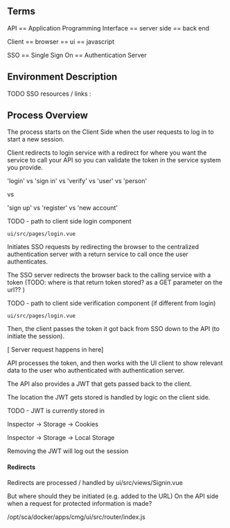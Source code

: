 ## Terms

API == Application Programming Interface == server side == back end

Client == browser == ui == javascript 

SSO == Single Sign On == Authentication Server

## Environment Description

TODO
SSO resources / links :


## Process Overview

The process starts on the Client Side when the user requests to log in to start a new session. 

Client redirects to login service with a redirect for where you want the service to call your API so you can validate the token in the service system you provide. 

'login' vs 'sign in' vs 'verify' vs 'user' vs 'person'

vs

'sign up' vs 'register' vs 'new account'

TODO - path to client side login component
```
ui/src/pages/login.vue
```

Initiates SSO requests by redirecting the browser to the centralized authentication server with a return service to call once the user authenticates. 

The SSO server redirects the browser back to the calling service with a token (TODO: where is that return token stored? as a GET parameter on the url?? )

TODO - path to client side verification component (if different from login)
```
ui/src/pages/login.vue
```

Then, the client passes the token it got back from SSO down to the API (to initiate the session). 

[ Server request happens in here] 

API processes the token, and then works with the UI client to show relevant data to the user who authenticated with authentication server. 

The API also provides a JWT that gets passed back to the client. 

The location the JWT gets stored is handled by logic on the client side.

TODO - JWT is currently stored in

Inspector -> Storage -> Cookies

Inspector -> Storage -> Local Storage 

Removing the JWT will log out the session


#### Redirects

Redirects are processed / handled by 
ui/src/views/Signin.vue

But where should they be initiated (e.g. added to the URL)
On the API side when a request for protected information is made? 

/opt/sca/docker/apps/cmg/ui/src/router/index.js

